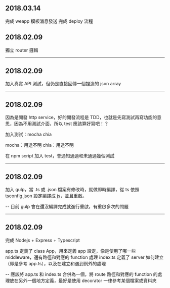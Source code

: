 ## 2018.03.14

完成 weapp 模板消息發送
完成 deploy 流程

## 2018.02.09

獨立 router 邏輯

---

## 2018.02.09 

加入真實 API 測試，但仍是直接回傳一個捏造的 json array

---

## 2018.02.09

因為是開發 http service，好的開發流程是 TDD，也就是先寫測試再寫功能的意思，因為不用測試介面，所以 test 應該算好寫吧！？

加入測試：mocha chia

mocha：用途不明
chia：用途不明

在 npm script 加入 test，會通知通過和未通過幾個測試

---

## 2018.02.09

加入 gulp，當 .ts 或 .json 檔案有修改時，就做即時編譯，從 ts 依照 tsconfig.json 設定編譯成 js，並且重啟。

-- 目前 gulp 會在還沒編譯完成就進行重啟，有重啟多次的問題

---

## 2018.02.09

完成 Nodejs + Express + Typescript 

app.ts 定義了 class App，用來定義 app 設定，像是使用了哪一些 middleware，還有路徑和對應的 function 處理
index.ts 定義了 server 如何建立（即是參考 app.ts），以及在建立和遇到例外的處理

-- 應該將 app.ts 和 index.ts 合併為一個，將 route 路徑和對應的 function 的處理放在另外一個地方定義，最好是使用 decorator 一律參考某個檔案或資料夾
